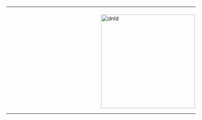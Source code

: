 <hr>
<a href="driveLink" style="text-decoration: none"  target="_blank">
 <img src="https://i.ibb.co/SrqYy2L/btn.png" style="display:block;margin-top:20px;margin-left:50%;margin-right:50%;width:250px;max-width:80%;height:auto;" alt="dnld" border="0">
  </a>
<hr>
